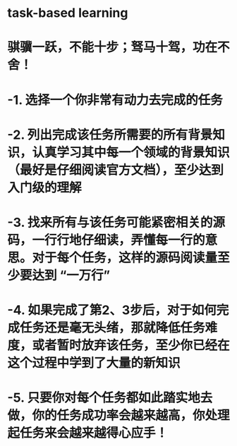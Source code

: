 #        task-based learning
#     骐骥一跃，不能十步；驽马十驾，功在不舍！
# -1. 选择一个你非常有动力去完成的任务  
# -2. 列出完成该任务所需要的所有背景知识，认真学习其中每一个领域的背景知识（最好是仔细阅读官方文档），至少达到入门级的理解
# -3. 找来所有与该任务可能紧密相关的源码，一行行地仔细读，弄懂每一行的意思。对于每个任务，这样的源码阅读量至少要达到   “一万行”
# -4. 如果完成了第2、3步后，对于如何完成任务还是毫无头绪，那就降低任务难度，或者暂时放弃该任务，至少你已经在这个过程中学到了大量的新知识
# -5. 只要你对每个任务都如此踏实地去做，你的任务成功率会越来越高，你处理起任务来会越来越得心应手！
